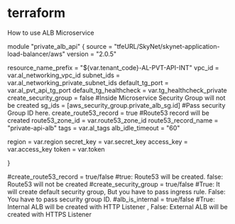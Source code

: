 # terraform
How to use ALB Microservice


module "private_alb_api" {
  source  = "tfeURL/SkyNet/skynet-application-load-balancer/aws"
  version = "2.0.5"

  resource_name_prefix   = "${var.tenant_code}-AL-PVT-API-INT"
  vpc_id                 = var.al_networking_vpc_id
  subnet_ids             = var.al_networking_private_subnet_ids
  default_tg_port        = var.al_pvt_api_tg_port
  default_tg_healthcheck = var.tg_healthcheck_private
  create_security_group  = false                                      #Inside Microservice Security Group will not be created
  sg_ids                 = [aws_security_group.private_alb_sg.id]     #Pass security Group ID here. 
  create_route53_record  = true                                       #Route53 record will be created
  route53_zone_id        = var.route53_zone_id
  route53_record_name    = "private-api-alb"
  tags                   = var.al_tags
  alb_idle_timeout       = "60"

  region     = var.region
  secret_key = var.secret_key
  access_key = var.access_key
  token      = var.token

}

#create_route53_record = true/false            #true: Route53 will be created. false: Route53 will not be created
#create_security_group  = true/false            #True: It will create default security group, But you have to pass ingress rule. False: You have to pass security group ID.
#alb_is_internal        = true/false            #True: Internal ALB will be created with HTTP Listener , False: External ALB will be created with HTTPS Listener
